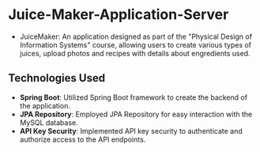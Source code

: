 ﻿# Juice-Maker-Application-Server

- JuiceMaker: An application designed as part of the "Physical Design of Information Systems" course, allowing users to create various types of juices, upload photos and recipes with details about engredients used.

## Technologies Used

- **Spring Boot**: Utilized Spring Boot framework to create the backend of the application.
- **JPA Repository**: Employed JPA Repository for easy interaction with the MySQL database.
- **API Key Security**: Implemented API key security to authenticate and authorize access to the API endpoints.

